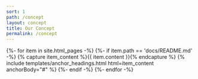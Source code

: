 ```yaml
---
sort: 1
path: /concept
layout: concept
title: Our Concept
permalink: /concept
---
```


{%- for item in site.html_pages -%}
	{%- if item.path == 'docs/README.md' -%}
		{% capture item_content %}{{ item.content }}{% endcapture %}
		{% include templates/anchor_headings.html html=item_content anchorBody="#" %}
	{%- endif -%}
{%- endfor -%}
